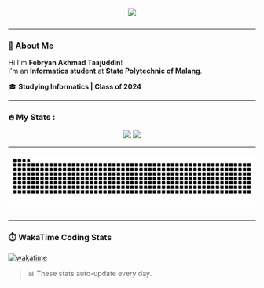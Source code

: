 <h1 align="center">
  <img src="https://readme-typing-svg.herokuapp.com?font=Fira+Code&size=22&duration=2000&pause=1000&color=00F7FF&center=true&vCenter=true&width=435&lines=Hi+There%21;I'm+Febryan+Akhmad+Taajuddin👋" />
</h1>

---

### 👋 About Me

Hi I'm **Febryan Akhmad Taajuddin**!  
I'm an **Informatics student** at **State Polytechnic of Malang**.

🎓 **Studying Informatics | Class of 2024**  

---

### :fire: My Stats :

<div align="center">
  <img src="https://nirzak-streak-stats.vercel.app/?user=FebryanAkt&theme=nightowl" height="180px"/>
  <img src="https://github-readme-stats.vercel.app/api/top-langs/?username=FebryanAkt&layout=compact&theme=nightowl&exclude_repo=FebryanAkt" height="180px"/>
</div>

---
<div align="center">
<img src="https://raw.githubusercontent.com/FebryanAkt/FebryanAkt/output/snake.svg" alt="Snake animation" />
</div>

###

---
### ⏱️ WakaTime Coding Stats

[![wakatime](https://wakatime.com/badge/user/2ce07778-17d3-41d2-9c16-837e58d482ed.svg)](https://wakatime.com/@2ce07778-17d3-41d2-9c16-837e58d482ed)

<!--START_SECTION:waka-->
<!--END_SECTION:waka-->

> 📊 These stats auto-update every day.
